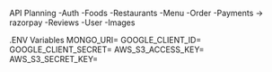 API Planning
-Auth -Foods -Restaurants -Menu -Order -Payments -> razorpay -Reviews -User -Images

.ENV Variables
MONGO_URI= GOOGLE_CLIENT_ID= GOOGLE_CLIENT_SECRET= AWS_S3_ACCESS_KEY= AWS_S3_SECRET_KEY=